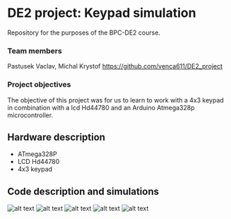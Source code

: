 # DE2 project: Keypad simulation
Repository for the purposes of the BPC-DE2 course.

### Team members
Pastusek Vaclav, Michal Krystof
https://github.com/venca611/DE2_project

### Project objectives
The objective of this project was for us to learn to work with a 4x3 keypad in combination with a lcd Hd44780 and an Arduino Atmega328p microcontroller.

## Hardware description
- ATmega328P
- LCD Hd44780
- 4x3 keypad
## Code description and simulations
![alt text](https://github.com/venca611/DE2_project/tree/main/images/state_diagram.png "State diagram")
![alt text](https://github.com/venca611/DE2_project/tree/main/images/default_state.png "Default state")
![alt text](https://github.com/venca611/DE2_project/tree/main/images/paritally_written_code.png "Partially written code")
![alt text](https://github.com/venca611/DE2_project/tree/main/images/access_denied.png "Access denied")
![alt text](https://github.com/venca611/DE2_project/tree/main/images/access_granted.png "Access granted")
